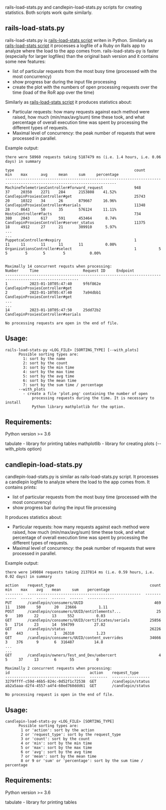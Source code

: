 rails-load-stats.py and candlepin-load-stats.py scripts for creating statistics. Both scripts work quite similarly.

## rails-load-stats.py

rails-load-stats.py is [rails-load-stats script](https://github.com/pmoravec/rails-load-stats) writen in Python. Similarly as [rails-load-stats script](https://github.com/pmoravec/rails-load-stats) it processes a logfile of a Ruby on Rails app to analyze where the load to the app comes from. rails-load-stats-py is faster (especially for larger logfiles) than the original bash version and it contains some new features:
- list of particular requests from the most busy time (processed with the most concurrency)
- show progress bar during the input file processing
- create the plot with the numbers of open processing requests over the time (load of the RoR app over the time)

Similarly as [rails-load-stats script](https://github.com/pmoravec/rails-load-stats) it produces statistics about:
- Particular requests: how many requests against each method were raised, how much (min/max/avg/sum) time these took, and what percentage of overall execution time was spent by processing the different types of requests.
- Maximal level of concurrency: the peak number of requests that were processed in parallel.

Example output:

    there were 58960 requests taking 5187479 ms (i.e. 1.4 hours, i.e. 0.06 days) in summary
    
    type                                                      count      min    max      avg     mean     sum     percentage
    ------------------------------------------------------------------------------------------------------------------------
    MachineTelemetriesController#forward_request              948        37     20350    2271    284      2153808    41.52%
    CandlepinProxiesController#get                            25743      20     10322    34      26       879667     16.96%
    CandlepinProxiesController#serials                        11348      28     8643     50      35       576124     11.11%
    HostsController#facts                                     734        380    2043     617     591      453464      8.74%
    CandlepinProxiesController#server_status                  11375      18     4912     27      21       309910      5.97%
    ... 
    ...
    PuppetcaController#expiry                                 1          11     11       11      11       11          0.00%
    OrganizationsController#select                            1          5      5        5       5        5           0.00%
    
    
    Maximally 14 concurrent requsts when processing:
    Number     Time                    Request ID     Endpoint
    -------------------------------------------------------------------------------------------------------
    1          2023-01-10T05:47:40     9f6f862e       CandlepinProxiesController#get
    2          2023-01-10T05:47:40     7a94dbb1       CandlepinProxiesController#get
    ...
    ...
    14         2023-01-10T05:47:50     25dd72b2       CandlepinProxiesController#serials
    
    No processing requests are open in the end of file.


## Usage: 
    rails-load-stats-py <LOG_FILE> [SORTING_TYPE] [--with_plots]
          Possible sorting types are:
            1: sort by the name
            2: sort by the count
            3: sort by the min time
            4: sort by the max time
            5: sort by the avg time
            6: sort by the mean time
            7: sort by the sum time / percentage
          --with_plots 
          	- create a file 'plot.png' containing the number of open 
            	processing requests during the time. It is necessary to install
            	Python library mathplotlib for the option.


## Requirements:
Python version >= 3.6

tabulate - library for printing tables
mathplotlib - library for creating plots (--with_plots option)


## candlepin-load-stats.py

candlepin-load-stats.py is similar as rails-load-stats.py script. It processes a candlepin logfile to analyze where the load to the app comes from. It contains prints:
- list of particular requests from the most busy time (processed with the most concurrency)
- show progress bar during the input file processing

It produces statistics about:
- Particular requests: how many requests against each method were raised, how much (min/max/avg/sum) time these took, and what percentage of overall execution time was spent by processing the different types of requests.
- Maximal level of concurrency: the peak number of requests that were processed in parallel.

Example output:

    there were 149084 requests taking 2137814 ms (i.e. 0.59 hours, i.e. 0.02 days) in summary

    action    request_type                                           count    min    max    avg    mean     sum    percentage
    --------  ---------------------------------------------------  -------  -----  -----  -----  ------  ------  ------------
    PUT       /candlepin/consumers/UUID                                469     11   1500     50      20   23666          1.11
    POST      /candlepin/consumers/UUID/entitlements?...                25      9    109     22      13     552          0.03
    GET       /candlepin/consumers/UUID/certificates/serials         25856      5   1714     23      14  594799         27.82
    GET       /candlepin/status                                      26226      0    443      1       1   26310          1.23
    GET       /candlepin/consumers/UUID/content_overrides            34666      3    376      9       6  316487         14.8
    ...
    ...
    GET       /candlepin/owners/Test_and_Dev/uebercert                   4      5     37     13       6      55          0

    Maximally 2 concurrent requests when processing:
    id                                    action    request_type
    ------------------------------------  --------  -----------------
    3279ffff-c59d-46b5-824c-0d52f1c72538  GET       /candlepin/status
    ab2a5aaa-d2f4-4557-a4f4-60ed760ddd61  GET       /candlepin/status

    No processing request is open in the end of file.


## Usage:
    candlepin-load-stats-py <LOG_FILE> [SORTING_TYPE]
          Possible sorting types are:
           1 or 'action': sort by the action
           2 or 'request_type': sort by the request_type
           3 or 'count': sort by the count
           4 or 'min': sort by the min time
           5 or 'max': sort by the max time
           6 or 'avg': sort by the avg time
           7 or 'mean': sort by the mean time
           8 or 9 or 'sum' or 'percentage': sort by the sum time / percentage


## Requirements:
Python version >= 3.6

tabulate - library for printing tables
